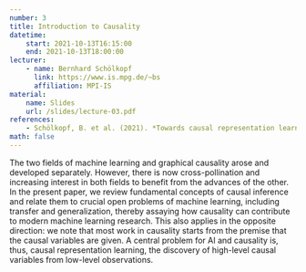 ```yaml
---
number: 3
title: Introduction to Causality
datetime:
    start: 2021-10-13T16:15:00
    end: 2021-10-13T18:00:00
lecturer: 
    - name: Bernhard Schölkopf
      link: https://www.is.mpg.de/~bs
      affiliation: MPI-IS
material: 
    name: Slides
    url: /slides/lecture-03.pdf
references:
    - Schölkopf, B. et al. (2021). *Towards causal representation learning.* [arXiv:2102.11107](https://arxiv.org/abs/2102.11107).
math: false
---
```


The two fields of machine learning and graphical causality arose and developed separately. 
However, there is now cross-pollination and increasing interest in both fields to benefit from the advances of the other. 
In the present paper, we review fundamental concepts of causal inference and relate them to crucial open problems of machine learning, including transfer and generalization, thereby assaying how causality can contribute to modern machine learning research. 
This also applies in the opposite direction: we note that most work in causality starts from the premise that the causal variables are given. 
A central problem for AI and causality is, thus, causal representation learning, the discovery of high-level causal variables from low-level observations. 
